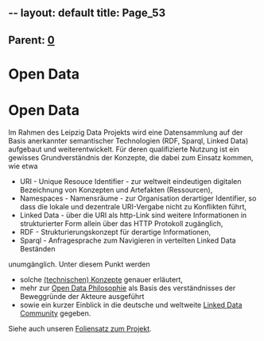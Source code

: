--
layout: default
title: Page_53
---

## Parent: [0](Page_0)

# Open Data

<h1>Open Data</h1>
Im Rahmen des Leipzig Data Projekts wird eine Datensammlung auf der Basis anerkannter semantischer Technologien (RDF, Sparql, Linked Data) aufgebaut und weiterentwickelt. Für deren qualifizierte Nutzung ist ein gewisses Grundverständnis der Konzepte, die dabei zum Einsatz kommen, wie etwa
<ul style="margin-bottom: 1em;">
 	<li>URI - Unique Resouce Identifier - zur weltweit eindeutigen digitalen Bezeichnung von Konzepten und Artefakten (Ressourcen),</li>
 	<li>Namespaces - Namensräume - zur Organisation derartiger Identifier, so dass die lokale und dezentrale URI-Vergabe nicht zu Konflikten führt,</li>
 	<li>Linked Data - über die URI als http-Link sind weitere Informationen in strukturierter Form allein über das HTTP Protokoll zugänglich,</li>
 	<li>RDF - Strukturierungskonzept für derartige Informationen,</li>
 	<li>Sparql - Anfragesprache zum Navigieren in verteilten Linked Data Beständen</li>
</ul>
unumgänglich. Unter diesem Punkt werden
<ul style="margin-bottom: 1em;">
 	<li>solche <a title="Konzepte" href="http://www.leipzig-data.de/konzepte/">(technischen) Konzepte</a> genauer erläutert,</li>
 	<li>mehr zur <a title="Open Data Philosophie" href="http://www.leipzig-data.de/philosophie/">Open Data Philosophie</a> als Basis des verständnisses der Beweggründe der Akteure ausgeführt</li>
 	<li>sowie ein kurzer Einblick in die deutsche und weltweite <a title="Open Data weltweit" href="http://www.leipzig-data.de/open-data-weltweit/">Linked Data Community</a> gegeben.</li>
</ul>
Siehe auch unseren <a href="http://www.leipzig-data.de/Upload/Ueberblick-15.pdf">Foliensatz zum Projekt</a>.

